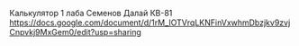 Калькулятор 1 лаба 
Семенов Далай 
КВ-81
https://docs.google.com/document/d/1rM_IOTVrqLKNFinVxwhmDbzjkv9zvjCnpvkj9MxGem0/edit?usp=sharing
